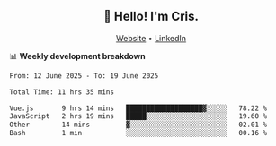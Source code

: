 
<h2 align="center">👋 Hello! I'm Cris.</h2>
<p align="center">
  <a href="https://www.criscunas.dev">Website</a> •
  <a href="https://www.linkedin.com/in/cristophercunas/">LinkedIn</a> 
</p>


📊 **Weekly development breakdown**
<!--START_SECTION:waka-->

```txt
From: 12 June 2025 - To: 19 June 2025

Total Time: 11 hrs 35 mins

Vue.js       9 hrs 14 mins   ███████████████████▓░░░░░   78.22 %
JavaScript   2 hrs 19 mins   █████░░░░░░░░░░░░░░░░░░░░   19.60 %
Other        14 mins         ▓░░░░░░░░░░░░░░░░░░░░░░░░   02.01 %
Bash         1 min           ░░░░░░░░░░░░░░░░░░░░░░░░░   00.16 %
```

<!--END_SECTION:waka-->
